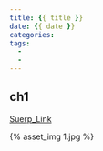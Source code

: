 ```yaml
---
title: {{ title }}
date: {{ date }}
categories:
tags:
  -
  -
---
```


<!--more-->

## ch1

[Suerp_Link](http://lzqblog.top)

{% asset_img 1.jpg %}
